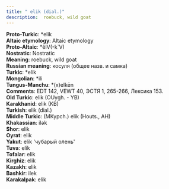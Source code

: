 ```yaml
---
title: " elik (dial.)"
description:  roebuck, wild goat
---
```


<strong>Proto-Turkic</strong>:  *elik<br>
<strong>Altaic etymology</strong>:  Altaic etymology<br>
<strong> Proto-Altaic</strong>:  *ĕlV(-k`V)<br>
<strong>Nostratic</strong>:  Nostratic<br>
<strong>Meaning</strong>:  roebuck, wild goat<br>
<strong>Russian meaning</strong>:  косуля (общее назв. и самка)<br>
<strong>Turkic</strong>:  *elik<br>
<strong>Mongolian</strong>:  *ili<br>
<strong>Tungus-Manchu</strong>:  *(x)elkēn<br>
<strong>Comments</strong>:  EDT 142, VEWT 40, ЭСТЯ 1, 265-266, Лексика 153.<br>
<strong>Old Turkic</strong>:  elik (OUygh. - YB)<br>
<strong>Karakhanid</strong>:  elik (KB)<br>
<strong>Turkish</strong>:  elik (dial.)<br>
<strong>Middle Turkic</strong>:  (MKypch.) elik (Houts., AH)<br>
<strong>Khakassian</strong>:  ilǝk<br>
<strong>Shor</strong>:  elik<br>
<strong>Oyrat</strong>:  elik<br>
<strong>Yakut</strong>:  elik 'чубарый олень'<br>
<strong>Tuva</strong>:  elik<br>
<strong>Tofalar</strong>:  elik<br>
<strong>Kirghiz</strong>:  elik<br>
<strong>Kazakh</strong>:  elik<br>
<strong>Bashkir</strong>:  ilek<br>
<strong>Karakalpak</strong>:  elik<br>


